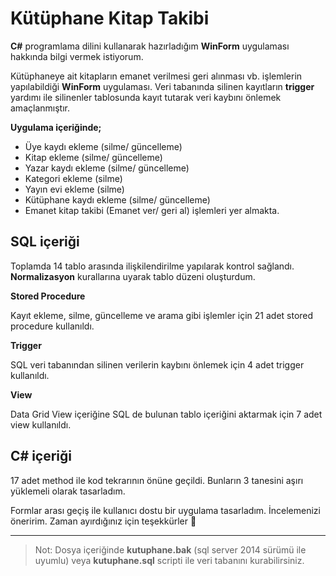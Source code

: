 # Kütüphane Kitap Takibi

**C#** programlama dilini kullanarak hazırladığım **WinForm** uygulaması hakkında bilgi vermek istiyorum.

Kütüphaneye ait kitapların emanet verilmesi geri alınması vb. işlemlerin yapılabildiği **WinForm** uygulaması. 
Veri tabanında silinen kayıtların **trigger** yardımı ile silinenler tablosunda kayıt tutarak veri kaybını önlemek amaçlanmıştır.

**Uygulama içeriğinde;**
- Üye kaydı  ekleme (silme/ güncelleme) 
- Kitap ekleme (silme/ güncelleme) 
- Yazar kaydı ekleme (silme/ güncelleme) 
- Kategori ekleme (silme) 
- Yayın evi ekleme (silme)
- Kütüphane kaydı ekleme (silme/ güncelleme) 
- Emanet kitap takibi (Emanet ver/ geri al)
işlemleri yer almakta.

## SQL içeriği
Toplamda 14 tablo arasında ilişkilendirilme yapılarak kontrol sağlandı. **Normalizasyon** kurallarına uyarak tablo düzeni oluşturdum.

**Stored Procedure** 

Kayıt ekleme, silme, güncelleme ve arama gibi işlemler için 21 adet stored procedure kullanıldı. 

**Trigger**

SQL veri tabanından silinen verilerin kaybını önlemek için 4 adet trigger kullanıldı.

**View**

Data Grid View içeriğine SQL de bulunan tablo içeriğini aktarmak için 7 adet view kullanıldı.

## C# içeriği
17 adet method ile kod tekrarının önüne geçildi. Bunların 3 tanesini aşırı yüklemeli olarak tasarladım.

Formlar arası geçiş ile kullanıcı dostu bir uygulama tasarladım. İncelemenizi öneririm. Zaman ayırdığınız için teşekkürler :slightly_smiling_face:

---

>Not: Dosya içeriğinde **kutuphane.bak** (sql server 2014 sürümü ile uyumlu) veya **kutuphane.sql** scripti ile veri tabanını kurabilirsiniz.
